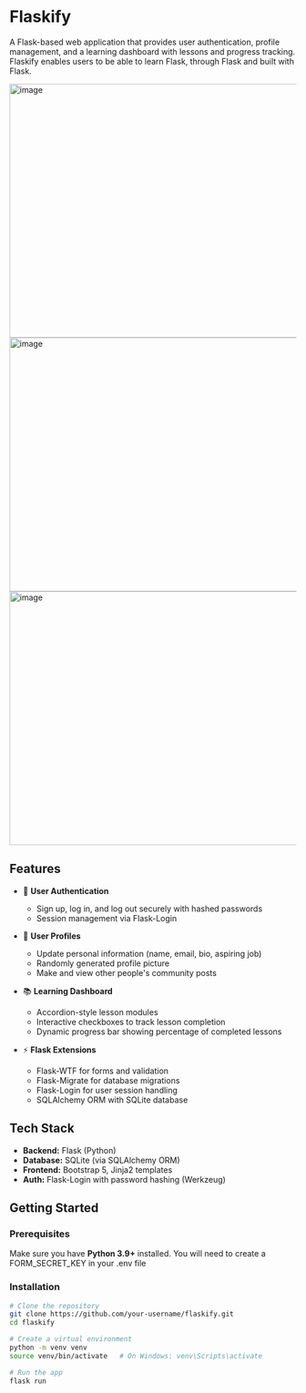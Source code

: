 # Flaskify  

A Flask-based web application that provides user authentication, profile management, and a learning dashboard with lessons and progress tracking.
Flaskify enables users to be able to learn Flask, through Flask and built with Flask.

<img width="959" height="446" alt="image" src="https://github.com/user-attachments/assets/78387b00-0aa6-4a74-aabd-afa3498e6c84" />
<img width="959" height="446" alt="image" src="https://github.com/user-attachments/assets/48091c89-92a0-4387-8b7c-fb88c3826302" />
<img width="959" height="446" alt="image" src="https://github.com/user-attachments/assets/4af4525f-f8cf-434b-a252-33253545d099" />

## Features  

- 🔑 **User Authentication**  
  - Sign up, log in, and log out securely with hashed passwords  
  - Session management via Flask-Login  

- 👤 **User Profiles**  
  - Update personal information (name, email, bio, aspiring job)  
  - Randomly generated profile picture
  - Make and view other people's community posts

- 📚 **Learning Dashboard**  
  - Accordion-style lesson modules  
  - Interactive checkboxes to track lesson completion  
  - Dynamic progress bar showing percentage of completed lessons  

- ⚡ **Flask Extensions**  
  - Flask-WTF for forms and validation  
  - Flask-Migrate for database migrations  
  - Flask-Login for user session handling  
  - SQLAlchemy ORM with SQLite database  

## Tech Stack  

- **Backend:** Flask (Python)  
- **Database:** SQLite (via SQLAlchemy ORM)  
- **Frontend:** Bootstrap 5, Jinja2 templates  
- **Auth:** Flask-Login with password hashing (Werkzeug)  

## Getting Started  

### Prerequisites  
Make sure you have **Python 3.9+** installed.
You will need to create a FORM_SECRET_KEY in your .env file

### Installation  

```bash
# Clone the repository
git clone https://github.com/your-username/flaskify.git
cd flaskify

# Create a virtual environment
python -m venv venv
source venv/bin/activate   # On Windows: venv\Scripts\activate

# Run the app
flask run
